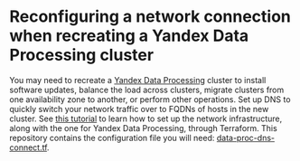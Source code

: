 # Reconfiguring a network connection when recreating a Yandex Data Processing cluster

You may need to recreate a [Yandex Data Processing](https://yandex.cloud/en/docs/data-proc) cluster to install software updates, balance the load across clusters, migrate clusters from one availability zone to another, or perform other operations. Set up DNS to quickly switch your network traffic over to FQDNs of hosts in the new cluster. See [this tutorial](https://yandex.cloud/en/docs/data-proc/tutorials/reconnect-network) to learn how to set up the network infrastructure, along with the one for Yandex Data Processing, through Terraform. This repository contains the configuration file you will need: [data-proc-dns-connect.tf](data-proc-dns-connect.tf).
